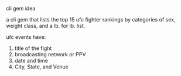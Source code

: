 cli gem idea

a cli gem that lists the top 15 ufc fighter rankings by categories of sex, weight class, and a lb. for lb. list.

ufc events have:

1. title of the fight
2. broadcasting network or PPV
3. date and time
4. City, State, and Venue
